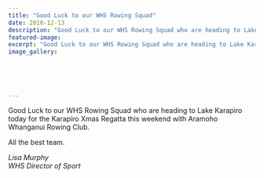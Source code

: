 ```yaml
---
title: "Good Luck to our WHS Rowing Squad"
date: 2018-12-13
description: "Good Luck to our WHS Rowing Squad who are heading to Lake Karapiro..."
featured-image: 
excerpt: "Good Luck to our WHS Rowing Squad who are heading to Lake Karapiro."
image_gallery:
    
    
    
    
    
---
```


<p><span>Good Luck to our WHS Rowing Squad who are heading to Lake Karapiro today for the Karapiro Xmas Regatta this weekend with Aramoho Whanganui Rowing Club.&nbsp;</span></p>
<p><span>All the best team.</span></p>
<p><em>Lisa Murphy<br />WHS Director of Sport</em></p>

